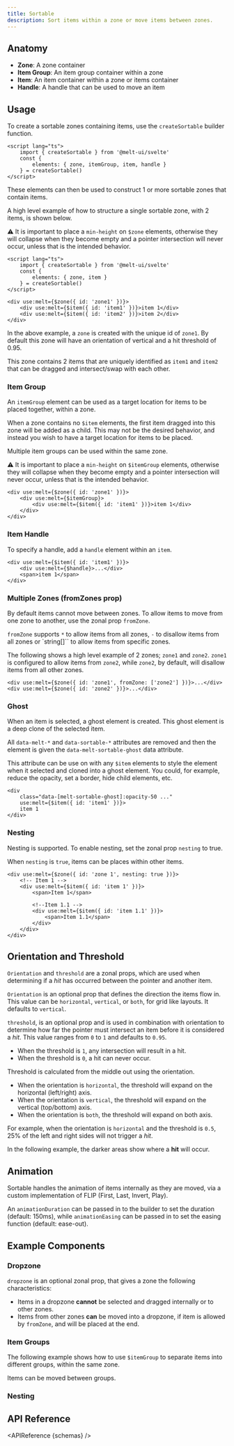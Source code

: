 ```yaml
---
title: Sortable
description: Sort items within a zone or move items between zones.
---
```


<script>
    import { APIReference, Preview, Callout } from '$docs/components'
    export let snippets
    export let previews
    export let schemas
</script>

## Anatomy

- **Zone**: A zone container
- **Item Group**: An item group container within a zone
- **Item**: An item container within a zone or items container
- **Handle**: A handle that can be used to move an item

## Usage

To create a sortable zones containing items, use the `createSortable` builder function.

```svelte {3-5}
<script lang="ts">
	import { createSortable } from '@melt-ui/svelte'
	const {
		elements: { zone, itemGroup, item, handle }
	} = createSortable()
</script>
```

These elements can then be used to construct 1 or more sortable zones that contain items.

A high level example of how to structure a single sortable zone, with 2 items, is shown below.

<Callout type='warning'>

⚠️ It is important to place a <code>min-height</code> on <code>$zone</code> elements, otherwise they
will collapse when they become empty and a pointer intersection will never occur, unless that is the
intended behavior.

</Callout>

```svelte
<script lang="ts">
	import { createSortable } from '@melt-ui/svelte'
	const {
		elements: { zone, item }
	} = createSortable()
</script>

<div use:melt={$zone({ id: 'zone1' })}>
	<div use:melt={$item({ id: 'item1' })}>item 1</div>
	<div use:melt={$item({ id: 'item2' })}>item 2</div>
</div>
```

In the above example, a `zone` is created with the unique id of `zone1`. By default this zone will
have an orientation of vertical and a hit threshold of 0.95.

This zone contains 2 items that are uniquely identified as `item1` and `item2` that can be dragged
and intersect/swap with each other.

### Item Group

An `itemGroup` element can be used as a target location for items to be placed together, within a
zone.

When a zone contains no `$item` elements, the first item dragged into this zone will be added as a
child. This may not be the desired behavior, and instead you wish to have a target location for
items to be placed.

Multiple item groups can be used within the same zone.

<Callout type='warning'>

⚠️ It is important to place a <code>min-height</code> on <code>$itemGroup</code> elements, otherwise
they will collapse when they become empty and a pointer intersection will never occur, unless that
is the intended behavior.

</Callout>

```svelte {2}
<div use:melt={$zone({ id: 'zone1' })}>
	<div use:melt={$itemGroup}>
		<div use:melt={$item({ id: 'item1' })}>item 1</div>
	</div>
</div>
```

### Item Handle

To specify a handle, add a `handle` element within an `item`.

```svelte {2}
<div use:melt={$item({ id: 'item1' })}>
	<div use:melt={$handle}>...</div>
	<span>item 1</span>
</div>
```

### Multiple Zones (fromZones prop)

By default items cannot move between zones. To allow items to move from one zone to another, use the
zonal prop `fromZone`.

`fromZone` supports `*` to allow items from all zones, `-` to disallow items from all zones or
`string[]`` to allow items from specific zones.

The following shows a high level example of 2 zones; `zone1` and `zone2`. `zone1` is configured to
allow items from `zone2`, while `zone2`, by default, will disallow items from all other zones.

```svelte {1}
<div use:melt={$zone({ id: 'zone1', fromZone: ['zone2'] })}>...</div>
<div use:melt={$zone({ id: 'zone2' })}>...</div>
```

### Ghost

When an item is selected, a ghost element is created. This ghost element is a deep clone of the
selected item.

All `data-melt-*` and `data-sortable-*` attributes are removed and then the element is given the
`data-melt-sortable-ghost` data attribute.

This attribute can be use on with any `$item` elements to style the element when it selected and
cloned into a ghost element. You could, for example, reduce the opacity, set a border, hide child
elements, etc.

<!-- prettier-ignore -->
```svelte {2}
<div 
	class="data-[melt-sortable-ghost]:opacity-50 ..." 
	use:melt={$item({ id: 'item1' })}>
	item 1
</div>
```

### Nesting

Nesting is supported. To enable nesting, set the zonal prop `nesting` to true.

When `nesting` is `true`, items can be places within other items.

```svelte {2}
<div use:melt={$zone({ id: 'zone 1', nesting: true })}>
	<!-- Item 1 -->
	<div use:melt={$item({ id: 'item 1' })}>
		<span>Item 1</span>

		<!--Item 1.1 -->
		<div use:melt={$item({ id: 'item 1.1' })}>
			<span>Item 1.1</span>
		</div>
	</div>
</div>
```

## Orientation and Threshold

`Orientation` and `threshold` are a zonal props, which are used when determining if a _hit_ has
occurred between the pointer and another item.

`Orientation` is an optional prop that defines the direction the items flow in. This value can be
`horizontal`, `vertical`, or `both`, for grid like layouts. It defaults to `vertical`.

`threshold`, is an optional prop and is used in combination with orientation to determine how far
the pointer must intersect an item before it is considered a _hit_. This value ranges from `0` to
`1` and defaults to `0.95`.

- When the threshold is `1`, any intersection will result in a hit.
- When the threshold is `0`, a hit can never occur.

Threshold is calculated from the middle out using the orientation.

- When the orientation is `horizontal`, the threshold will expand on the horizontal (left/right)
  axis.
- When the orientation is `vertical`, the threshold will expand on the vertical (top/bottom) axis.
- When the orientation is `both`, the threshold will expand on both axis.

For example, when the orientation is `horizontal` and the threshold is `0.5`, 25% of the left and
right sides will not trigger a _hit_.

In the following example, the darker areas show where a **hit** will occur.

<Preview code={snippets.threshold}>
    <svelte:component this={previews.threshold} />
</Preview>

## Animation

Sortable handles the animation of items internally as they are moved, via a custom implementation of
FLIP (First, Last, Invert, Play).

An `animationDuration` can be passed in to the builder to set the duration (default: 150ms), while
`animationEasing` can be passed in to set the easing function (default: ease-out).

<Preview code={snippets.animation}>
    <svelte:component this={previews.animation} />
</Preview>

## Example Components

### Dropzone

`dropzone` is an optional zonal prop, that gives a zone the following characteristics:

- Items in a dropzone **cannot** be selected and dragged internally or to other zones.
- Items from other zones **can** be moved into a dropzone, if item is allowed by `fromZone`, and
  will be placed at the end.

<Preview code={snippets.dropzone}>
    <svelte:component this={previews.dropzone} />
</Preview>

### Item Groups

The following example shows how to use `$itemGroup` to separate items into different groups, within
the same zone.

Items can be moved between groups.

<Preview code={snippets.itemGroups}>
    <svelte:component this={previews.itemGroups} />
</Preview>

### Nesting

<Preview code={snippets.nesting}>
    <svelte:component this={previews.nesting} />
</Preview>

## API Reference

<APIReference {schemas} />
